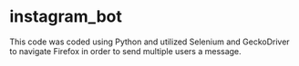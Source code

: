 # instagram_bot
This code was coded using Python and utilized Selenium and GeckoDriver to navigate Firefox in order to send multiple users a message.
